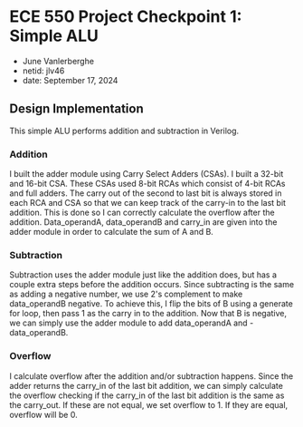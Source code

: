 # ECE 550 Project Checkpoint 1: Simple ALU
- June Vanlerberghe
- netid: jlv46
- date: September 17, 2024

## Design Implementation
This simple ALU performs addition and subtraction in Verilog. 

### Addition
I built the adder module using Carry Select Adders (CSAs). I built a 32-bit and 16-bit CSA. 
These CSAs used 8-bit RCAs which consist of 4-bit RCAs and full adders. The carry out of the second to last bit is always stored
in each RCA and CSA so that we can keep track of the carry-in to the last bit addition. This is done so I can correctly
calculate the overflow after the addition. Data_operandA, data_operandB and carry_in are given into the adder module in order
to calculate the sum of A and B. 

### Subtraction
Subtraction uses the adder module just like the addition does, but has a couple extra steps before the addition occurs. Since subtracting 
is the same as adding a negative number, we use 2's complement to make data_operandB negative. To achieve this, I flip the bits of B
using a generate for loop, then pass 1 as the carry in to the addition. Now that B is negative, we can simply use the adder module 
to add data_operandA and -data_operandB. 

### Overflow
I calculate overflow after the addition and/or subtraction happens. Since the adder returns the carry_in of the last bit addition, 
we can simply calculate the overflow checking if the carry_in of the last bit addition is the same as the carry_out. If these are 
not equal, we set overflow to 1. If they are equal, overflow will be 0.
